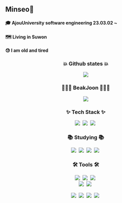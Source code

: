 ## Minseo👋

<h4>🎓 AjouUniversity software engineering 23.03.02 ~ </h4>
<h4>🗺️ Living in Suwon </h4>
<h4>😓 I am old and tired </h4>


<h3 align="center">💥 Github states 💥 </h3>
<div align="center">
  <img src=https://github-readme-stats.vercel.app/api?username=mkms0222&theme=dracula&show_icons=true>
</div>

<h3 align="center">🧑🏻‍💻 BeakJoon 🧑🏻‍💻 </h3>
<div align="center">
  <img src=http://mazassumnida.wtf/api/v2/generate_badge?boj=mkms0222>
</div>

<h3 align="center">✨ Tech Stack ✨</h3>
<div align="center">
  <img src="https://img.shields.io/badge/C-A8B9CC?style=for-the-badge&logo=C&logoColor=white" />&nbsp
  <img src="https://img.shields.io/badge/java-007396?style=for-the-badge&logo=java&logoColor=white" />&nbsp
  <img src="https://img.shields.io/badge/Python-3776AB?style=for-the-badge&logo=Python&logoColor=white" />&nbsp
</div>

<h3 align="center">📚 Studying 📚</h3>
<div align="center">
  <img src="https://img.shields.io/badge/react-20232a.svg?style=for-the-badge&logo=react&logoColor=61DAFB" />&nbsp
  <img src="https://img.shields.io/badge/javascript-F7DF1E.svg?style=for-the-badge&logo=javascript&logoColor=20232a" />&nbsp
  <img src="https://img.shields.io/badge/html5-E34F26.svg?style=for-the-badge&logo=html5&logoColor=white" />&nbsp
  <img src="https://img.shields.io/badge/css3-1572B6.svg?style=for-the-badge&logo=css3&logoColor=white" />&nbsp
</div>

<h3 align="center">🛠 Tools 🛠</h3>
<div align="center">
  <img src="https://img.shields.io/badge/git-F05033.svg?style=for-the-badge&logo=git&logoColor=white" />&nbsp
  <img src="https://img.shields.io/badge/github-181717.svg?style=for-the-badge&logo=github&logoColor=white" />&nbsp
  <img src="https://img.shields.io/badge/Notion-F3F3F3.svg?style=for-the-badge&logo=notion&logoColor=black" />&nbsp
</div>

<div align="center">
  <img src="https://img.shields.io/badge/adobe%20photoshop-08253c.svg?style=for-the-badge&logo=adobe%20photoshop&logoColor=37abff" />&nbsp
  <img src="https://img.shields.io/badge/Adobe-FF0000?style=for-the-badge&logo=Adobe&logoColor=white"/>&nbsp
</div>

<br>

<div align="center">
  <img src="https://img.shields.io/badge/Visual Studio-5C2D91?style=for-the-badge&logo=Visual Studio&logoColor=white" />&nbsp
  <img src="https://img.shields.io/badge/Visual Studio Code-007ACC?style=for-the-badge&logo=Visual Studio Code&logoColor=white"/>&nbsp
  <img src="https://img.shields.io/badge/Ubuntu-E95420?style=for-the-badge&logo=Ubuntu&logoColor=white"/>&nbsp
  <img src="https://img.shields.io/badge/Linux-FCC624?style=for-the-badge&logo=linux&logoColor=black"/>&nbsp
</div>

<br>
